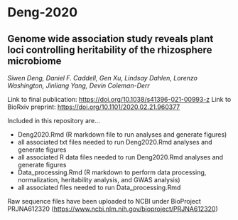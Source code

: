 # Deng-2020
## Genome wide association study reveals plant loci controlling heritability of the rhizosphere microbiome

*Siwen Deng, Daniel F. Caddell, Gen Xu, Lindsay Dahlen, Lorenzo Washington, Jinliang Yang, Devin Coleman-Derr*

Link to final publication: https://doi.org/10.1038/s41396-021-00993-z
Link to BioRxiv preprint: https://doi.org/10.1101/2020.02.21.960377

Included in this repository are...
+ Deng2020.Rmd (R markdown file to run analyses and generate figures)
+ all associated txt files needed to run Deng2020.Rmd analyses and generate figures
+ all associated R data files needed to run Deng2020.Rmd analyses and generate figures
+ Data_processing.Rmd (R markdown to perform data processing, normalization, heritability analysis, and GWAS analysis)
+ all associated files needed to run Data_processing.Rmd

Raw sequence files have been uploaded to NCBI under BioProject PRJNA612320 (https://www.ncbi.nlm.nih.gov/bioproject/PRJNA612320)
